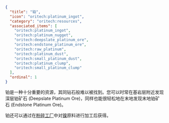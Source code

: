 ```json
{
  "title": "铂",
  "icon": "oritech:platinum_ingot",
  "category": "oritech:resources",
  "associated_items": [
    "oritech:platinum_ingot",
    "oritech:platinum_nugget",
    "oritech:deepslate_platinum_ore",
    "oritech:endstone_platinum_ore",
    "oritech:raw_platinum",
    "oritech:platinum_dust",
    "oritech:small_platinum_dust",
    "oritech:platinum_clump",
    "oritech:small_platinum_clump"
  ],
  "ordinal": 1
}
```

铂是一种十分重要的资源，其同钻石般难以被找到。您可以时常在基岩层附近发现深层铂矿石 (Deepslate Platinum Ore)，同样也能很轻松地在末地发现末地铂矿石 (Endstone Platinum Ore)。

铂还可以通过在[粉碎工厂](^oritech:processing/fragment_forge)中对[镍](^oritech:resources/nickel)原料进行加工后获得。
